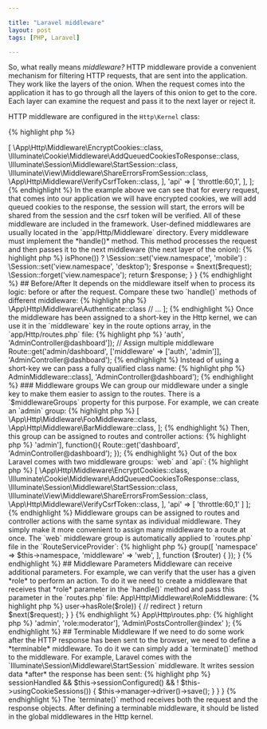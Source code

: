 ```yaml
---

title: "Laravel middleware"
layout: post
tags: [PHP, Laravel]

---
```


So, what really means *middleware?* HTTP middleware provide a convenient mechanism for filtering HTTP requests, that are
sent into the application. They work like the layers of the onion. When the request comes into the application it has to go through 
all the layers of this onion to get to the core. Each layer can examine the request and pass it to the next layer or reject it.

HTTP middleware are configured in the `Http\Kernel` class:

{% highlight php %}
<?php

class Kernel extends HttpKernel {


/**
 * The application's route middleware groups.
 *
 * @var array
 */
 protected $middlewareGroups = [
    'web' => [
        \App\Http\Middleware\EncryptCookies::class,
        \Illuminate\Cookie\Middleware\AddQueuedCookiesToResponse::class,
        \Illuminate\Session\Middleware\StartSession::class,
        \Illuminate\View\Middleware\ShareErrorsFromSession::class,
        \App\Http\Middleware\VerifyCsrfToken::class,
                
    ],
    'api' => [
        'throttle:60,1',
    ],
];
{% endhighlight %}

In the example above we can see that for every request, that comes into our application we will have encrypted cookies, we will add queued cookies
to the response, the session will start, the errors will be shared from the session and the csrf token will be verified. All of these 
middleware are included in the framework. User-defined middlewares are usually located in the `app/Http/Middleware` directory.

Every middleware must implement the *handle()* method. This method processes the request and then passes it to the next middleware (the next 
layer of the onion):

{% highlight php %}
<?php

/* Handle an incoming request.
 *
 * @param  \Illuminate\Http\Request $request
 * @param  \Closure $next
 * @param  string|null  $guard
 * @return mixed
 */
public function handle($request, Closure $next, $guard = null) {
    return $next($request);
}

{% endhighlight %}

## Create A New Middleware

For example, we need to set a view namespace according to client user agent string: *desktop* or *mobile*. We can use `artisan`
command to create a new middleware:

{% highlight bash %}
php artisan make:middleware SetViewNamespace
{% endhighlight %}

This command will create a new `SetViewNamespace` class in the `app/Http/Middleware`. In this middleware, we will check the 
request user agent string and store the result in the session. Then the request is passed deeper into the application by
calling the `next` callback with the `$request` param.

{% highlight php %}
<?php

class SetViewNamespace {

    /**
     * Handle an incoming request.
     *
     * @param  \Illuminate\Http\Request $request
     * @param  \Closure $next
     * @param  string $code
     * @return mixed
     */
    public function handle($request, Closure $next) {
        $agent = app(Agent::class);

        ($agent->isPhone()) ?
            \Session::set('view.namespace', 'mobile') :
            \Session::set('view.namespace', 'desktop');

        $response = $next($request);

        \Session::forget('view.namespace');

        return $response;
    }
}

{% endhighlight %}

## Before/After 

It depends on the middleware itself when to process its logic: before or after the request. Compare these two `handle()` methods of different
middleware:

{% highlight php %}
<?php

namespace App\Http\Middleware;

class BeforeMiddleware 
{
    public function handle($request, Closure $next)
    {
        // Perform logic
        return $next($request);
    }
}
{% endhighlight %}

In the code above the `BeforeMiddleware` will perform its logic *before* the request is handled by the application.

{% highlight php %}
<?php

namespace App\Http\Middleware;

class AfterMiddleware 
{
    public function handle($request, Closure $next)
    {
        $response = $next($request);

        // Perform logic

        return $response$response;
    }
}
{% endhighlight %}

But this middleware will perform its logic *after* the request is handled.

## Registering middleware

There are three different ways to register a middleware:

- Global middleware
- Route middleware
- Middleware groups

### Global middleware
If your want a middleware to be run for every HTTP request to the application, list the middleware class in the `$middleware` property of the
`app/Http/Kernel` class:

{% highlight php %}
<?php

namespace App\Http;

use Illuminate\Foundation\Http\Kernel as HttpKernel;

class Kernel extends HttpKernel {

    protected $middleware = [
        //...
        \App\Http\Middleware\VerifyCsrfToken::class,
        \App\Http\Middleware\MyGlobalMiddleware::class
    ];
}
{% endhighlight %}

### Route middleware

To assign a middleware to specific routes, you should first create a short-key for this middleware in `$routeMiddleware` property of the
`app/Http/Kernel` class:

{% highlight php %}
<?php 

// App\Http\Kernel class

protected $routeMiddleware = [
    'auth' => \App\Http\Middleware\Authenticate::class
    // ...
];
{% endhighlight %}

Once the middleware has been assigned to a short-key in the Http kernel, we can use it in the `middleware` key in the route options array, 
in the `app/Http/routes.php` file:

{% highlight php %}
<?php

// Assign only one middleware
Route::get('admin/dashboard', ['middleware' => 'auth', 'AdminController@dashboard']);

// Assign multiple middleware
Route::get('admin/dashboard', ['middleware' => ['auth', 'admin']], 'AdminController@dashboard');
{% endhighlight %}

Instead of using a short-key we can pass a fully qualified class name:

{% highlight php %}
<?php

use App\Http\Middleware\AdminMiddleware;

Route::get('admin/dashboard', ['middleware' => AdminMiddleware::class], 'AdminController@dashboard');
{% endhighlight %}

### Middleware groups

We can group our middleware under a single key to make them easier to assign to the routes. There is a `$middlewareGroups` property for 
this purpose. For example, we can create an `admin` group:

{% highlight php %}
<?php

// App\Http\Kernel class

protected $middlewareGroups = [
    'admin' => [
        \App\Http\Middleware\FooMiddleware::class,
        \App\Http\Middleware\BarMiddleware::class,
];

{% endhighlight %}

Then, this group can be assigned to routes and controller actions:

{% highlight php %}
<?php

Route::group(['middleware' => 'admin'], function(){
    Route::get('dashboard', 'AdminController@dashboard');
});
{% endhighlight %}

Out of the box Laravel comes with two middleware groups: `web` and `api`:

{% highlight php %}
<?php

// App\Http\Kernel

protected $middlewareGroups = [
    'web' => [
        \App\Http\Middleware\EncryptCookies::class,
        \Illuminate\Cookie\Middleware\AddQueuedCookiesToResponse::class,
        \Illuminate\Session\Middleware\StartSession::class,
        \Illuminate\View\Middleware\ShareErrorsFromSession::class,
        \App\Http\Middleware\VerifyCsrfToken::class,
    ],
    'api' => [
        'throttle:60,1'
    ]
];
{% endhighlight %}

Middleware groups can be assigned to routes and controller actions with the same syntax as individual middleware. They simply
make it more convenient to assign many middleware to a route at once. The `web` middleware group is automatically applied to 
`routes.php` file in the `RouteServiceProvider`: 

{% highlight php %}
<?php

// App\ServiceProviders\RouteServiceProvider

/**
 * Define the "web" routes for the application.
 *
 * These routes all receive session state, CSRF protection, etc.
 *
 * @param  \Illuminate\Routing\Router  $router
 * @return void
 */
protected function mapWebRoutes(Router $router)
{
    $router->group([
        'namespace' => $this->namespace, 'middleware' => 'web',
    ], function ($router) {
        
    });
}
{% endhighlight %}

## Middleware Parameters

Middleware can receive additional parameters. For example, we can verify that the user has a given *role* to perform an action. To do it
we need to create a middleware that receives that *role* parameter in the `handle()` method and pass this parameter in the `routes.php` file:

App\Http\Middleware\RoleMiddleware: 

{% highlight php %}
<?php

namespace App\Http\Middleware;

use Closure;

class RoleMiddleware 
{
    public function handle($request, Closure $next, $role) 
    {
        if(!$request->user->hasRole($role)) {
            // redirect
        }

        return $next($request);
    }
}
{% endhighlight %}

App\Http\routes.php:


{% highlight php %}
<?php

// routes.php

Route::get('admin/posts', ['middleware' => 'admin', 'role:moderator'], 'Admin\PostsController@index' );
{% endhighlight %}

## Terminable Middleware

If we need to do some work after the HTTP response has been sent to the browser, we need to define a *terminable* 
middleware. To do it we can simply add a `terminate()` method to the middleware. For example, Laravel comes with the 
`Illuminate\Session\Middleware\StartSession` middleware. It writes session data *after* the response has been sent:

{% highlight php %}
<?php

namespace Illuminate\Session\Middleware;

// use ...

class StartSession
{
    // ... 

    /**
     * Perform any final actions for the request lifecycle.
     *
     * @param  \Illuminate\Http\Request  $request
     * @param  \Symfony\Component\HttpFoundation\Response  $response
     * @return void
     */
     public function $terminate($request, $response) 
     {
         if ($this->sessionHandled && $this->sessionConfigured() && ! $this->usingCookieSessions()) {
            $this->manager->driver()->save();
         }
     }
}
{% endhighlight %}

The `terminate()` method receives both the request and the response objects. After defining a terminable middleware,
it should be listed in the global middlewares in the Http kernel.
